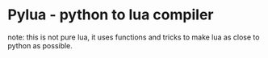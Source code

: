 # Pylua - python to lua compiler

note: this is not pure lua, it uses functions and tricks to make lua as close to python as possible.